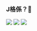 ### J格係？🤔

![](http://github-readme-stats-nxlu-clipwww.vercel.app/api?username=clipwww&theme=dark&hide_border=true&include_all_commits=false&count_private=true)
![](https://github-readme-streak-stats.herokuapp.com/?user=clipwww&theme=dark&hide_border=true)
![](http://github-readme-stats-nxlu-clipwww.vercel.app/api/top-langs/?username=clipwww&theme=dark&hide_border=true&include_all_commits=true&count_private=true&layout=compact&langs_count=10&card_width=445)


<!--
**clipwww/clipwww** is a ✨ _special_ ✨ repository because its `README.md` (this file) appears on your GitHub profile.

Here are some ideas to get you started:

- 🔭 I’m currently working on ...
- 🌱 I’m currently learning ...
- 👯 I’m looking to collaborate on ...
- 🤔 I’m looking for help with ...
- 💬 Ask me about ...
- 📫 How to reach me: ...
- 😄 Pronouns: ...
- ⚡ Fun fact: ...


![HTML5](https://img.shields.io/badge/html5-%23E34F26.svg?style=for-the-badge&logo=html5&logoColor=white)
![JavaScript](https://img.shields.io/badge/javascript-%23323330.svg?style=for-the-badge&logo=javascript&logoColor=%23F7DF1E) 
![TypeScript](https://img.shields.io/badge/typescript-%23007ACC.svg?style=for-the-badge&logo=typescript&logoColor=white) 
![CSS3](https://img.shields.io/badge/css3-%231572B6.svg?style=for-the-badge&logo=css3&logoColor=white)
![Vue.js](https://img.shields.io/badge/vuejs-%2335495e.svg?style=for-the-badge&logo=vuedotjs&logoColor=%234FC08D)
-->
